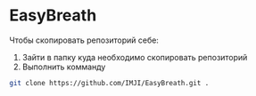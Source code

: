 # EasyBreath

Чтобы скопировать репозиторий себе:

1. Зайти в папку куда необходимо скопировать репозиторий
2. Выполнить комманду

```bash
git clone https://github.com/IMJI/EasyBreath.git .
```
